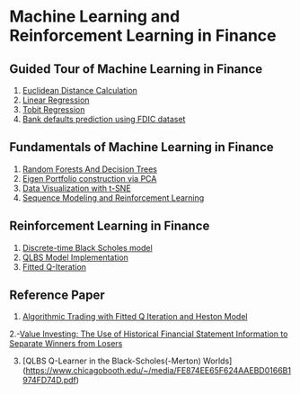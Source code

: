 # Machine Learning and Reinforcement Learning in Finance

## Guided Tour of Machine Learning in Finance
1. [Euclidean Distance Calculation](MY_Euclidian_Distance_m1_ex1_v3.ipynb)
2. [Linear Regression](Final_linear_regress_m1_ex2_v4.ipynb)
3. [Tobit Regression](MY_Tobit_regression_m1_ex3_v4.ipynb)
4. [Bank defaults prediction using FDIC dataset](Final_Bank_failure_m1_ex4_v4.ipynb)

## Fundamentals of Machine Learning in Finance
1. [Random Forests And Decision Trees](FINAL_Bank_failure_rand_forests_m2_ex2.ipynb)
2. [Eigen Portfolio construction via PCA](Final_pca_eigen_portfolios_m2_ex3.ipynb)
3. [Data Visualization with t-SNE](Final_DJI_tSNE_m2_ex4_corrected.ipynb)
4. [Sequence Modeling and Reinforcement Learning](Final_absorp_ratio_m2_ex5.ipynb)

## Reinforcement Learning in Finance
1. [Discrete-time Black Scholes model](Final_discrete_black_scholes_m3_ex1_v3.ipynb)
2. [QLBS Model Implementation](MY_dp_qlbs_oneset_m3_ex2_v3.ipynb)
3. [Fitted Q-Iteration](MY_dp_qlbs_oneset_m3_ex2_v3.ipynb)

## Reference Paper
1. [Algorithmic Trading with Fitted Q Iteration and
Heston Model](Final_discrete_black_scholes_m3_ex1_v3.ipynb)

2.-[Value Investing: The Use of Historical Financial Statement Information to Separate Winners from Losers](https://www.chicagobooth.edu/~/media/FE874EE65F624AAEBD0166B1974FD74D.pdf)

3. [QLBS Q-Learner in the Black-Scholes(-Merton) Worlds] (https://www.chicagobooth.edu/~/media/FE874EE65F624AAEBD0166B1974FD74D.pdf)

